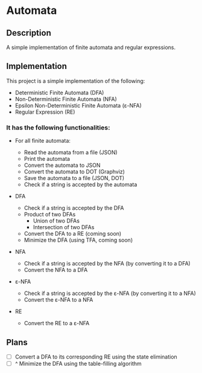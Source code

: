 # Automata

## Description

A simple implementation of finite automata and regular expressions.

## Implementation

This project is a simple implementation of the following:
- Deterministic Finite Automata (DFA)
- Non-Deterministic Finite Automata (NFA)
- Epsilon Non-Deterministic Finite Automata (ε-NFA)
- Regular Expression (RE)

### It has the following functionalities:
- For all finite automata:
  - Read the automata from a file (JSON)
  - Print the automata
  - Convert the automata to JSON
  - Convert the automata to DOT (Graphviz)
  - Save the automata to a file (JSON, DOT)
  - Check if a string is accepted by the automata

- DFA
  - Check if a string is accepted by the DFA
  - Product of two DFAs
    - Union of two DFAs
    - Intersection of two DFAs
  - Convert the DFA to a RE (coming soon)
  - Minimize the DFA (using TFA, coming soon)

- NFA
  - Check if a string is accepted by the NFA (by converting it to a DFA)
  - Convert the NFA to a DFA

- ε-NFA
  - Check if a string is accepted by the ε-NFA (by converting it to a NFA)
  - Convert the ε-NFA to a NFA

- RE
  - Convert the RE to a ε-NFA


## Plans
-[ ] Convert a DFA to its corresponding RE using the state elimination
-[ ] ^ Minimize the DFA using the table-filling algorithm
